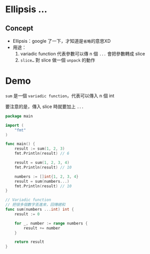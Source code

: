 # Ellipsis …

## Concept

- Ellipsis：google 了一下，才知道是`省略`的意思XD
- 用途：
    1. variadic function 代表參數可以傳 n 個
    `...` 會把參數轉成 slice
    2. `slice…` 對 slice 做一個 `unpack` 的動作

# Demo

`sum` 是一個 `variadic function`，代表可以傳入 n 個 int

要注意的是，傳入 slice 時就要加上 `...`

```go
package main

import (
    "fmt"
)

func main() {
    result := sum(1, 2, 3)
    fmt.Println(result) // 6

    result = sum(1, 2, 3, 4)
    fmt.Println(result) // 10

    numbers := []int{1, 2, 3, 4}
    result = sum(numbers...)
    fmt.Println(result) // 10
}

// Variadic function
// 把很多個數字丟進來，回傳總和
func sum(numbers ...int) int {
    result := 0

    for _, number := range numbers {
        result += number
    }

    return result
}
```